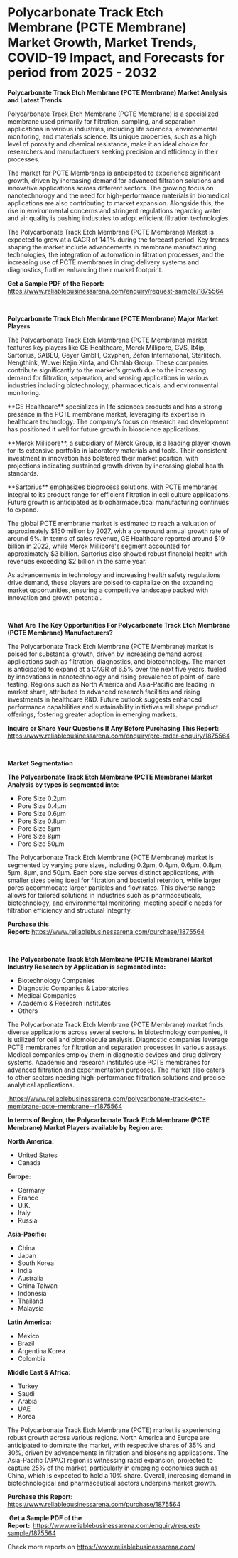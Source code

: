 <p><h1>Polycarbonate Track Etch Membrane (PCTE Membrane) Market Growth, Market Trends, COVID-19 Impact, and Forecasts for period from 2025 - 2032</h1></p><p><strong>Polycarbonate Track Etch Membrane (PCTE Membrane) Market Analysis and Latest Trends</strong></p>
<p><p>Polycarbonate Track Etch Membrane (PCTE Membrane) is a specialized membrane used primarily for filtration, sampling, and separation applications in various industries, including life sciences, environmental monitoring, and materials science. Its unique properties, such as a high level of porosity and chemical resistance, make it an ideal choice for researchers and manufacturers seeking precision and efficiency in their processes.</p><p>The market for PCTE Membranes is anticipated to experience significant growth, driven by increasing demand for advanced filtration solutions and innovative applications across different sectors. The growing focus on nanotechnology and the need for high-performance materials in biomedical applications are also contributing to market expansion. Alongside this, the rise in environmental concerns and stringent regulations regarding water and air quality is pushing industries to adopt efficient filtration technologies.</p><p>The Polycarbonate Track Etch Membrane (PCTE Membrane) Market is expected to grow at a CAGR of 14.1% during the forecast period. Key trends shaping the market include advancements in membrane manufacturing technologies, the integration of automation in filtration processes, and the increasing use of PCTE membranes in drug delivery systems and diagnostics, further enhancing their market footprint.</p></p>
<p><strong>Get a Sample PDF of the Report:&nbsp;</strong> <a href="https://www.reliablebusinessarena.com/enquiry/request-sample/1875564?utm_campaign=2120&utm_medium=2&utm_source=Github&utm_content=ia&utm_term=04022025&utm_id=polycarbonate-track-etch-membrane-pcte-membrane">https://www.reliablebusinessarena.com/enquiry/request-sample/1875564</a></p>
<p>&nbsp;</p>
<p><strong>Polycarbonate Track Etch Membrane (PCTE Membrane) Major Market Players</strong></p>
<p><p>The Polycarbonate Track Etch Membrane (PCTE Membrane) market features key players like GE Healthcare, Merck Millipore, GVS, It4ip, Sartorius, SABEU, Geyer GmbH, Oxyphen, Zefon International, Sterlitech, Nengthink, Wuwei Kejin Xinfa, and Chmlab Group. These companies contribute significantly to the market's growth due to the increasing demand for filtration, separation, and sensing applications in various industries including biotechnology, pharmaceuticals, and environmental monitoring.</p><p>**GE Healthcare** specializes in life sciences products and has a strong presence in the PCTE membrane market, leveraging its expertise in healthcare technology. The company’s focus on research and development has positioned it well for future growth in bioscience applications.</p><p>**Merck Millipore**, a subsidiary of Merck Group, is a leading player known for its extensive portfolio in laboratory materials and tools. Their consistent investment in innovation has bolstered their market position, with projections indicating sustained growth driven by increasing global health standards.</p><p>**Sartorius** emphasizes bioprocess solutions, with PCTE membranes integral to its product range for efficient filtration in cell culture applications. Future growth is anticipated as biopharmaceutical manufacturing continues to expand.</p><p>The global PCTE membrane market is estimated to reach a valuation of approximately $150 million by 2027, with a compound annual growth rate of around 6%. In terms of sales revenue, GE Healthcare reported around $19 billion in 2022, while Merck Millipore's segment accounted for approximately $3 billion. Sartorius also showed robust financial health with revenues exceeding $2 billion in the same year.</p><p>As advancements in technology and increasing health safety regulations drive demand, these players are poised to capitalize on the expanding market opportunities, ensuring a competitive landscape packed with innovation and growth potential.</p></p>
<p>&nbsp;</p>
<p><strong>What Are The Key Opportunities For Polycarbonate Track Etch Membrane (PCTE Membrane) Manufacturers?</strong></p>
<p><p>The Polycarbonate Track Etch Membrane (PCTE Membrane) market is poised for substantial growth, driven by increasing demand across applications such as filtration, diagnostics, and biotechnology. The market is anticipated to expand at a CAGR of 6.5% over the next five years, fueled by innovations in nanotechnology and rising prevalence of point-of-care testing. Regions such as North America and Asia-Pacific are leading in market share, attributed to advanced research facilities and rising investments in healthcare R&D. Future outlook suggests enhanced performance capabilities and sustainability initiatives will shape product offerings, fostering greater adoption in emerging markets.</p></p>
<p><strong>Inquire or Share Your Questions If Any Before Purchasing This Report:</strong> <a href="https://www.reliablebusinessarena.com/enquiry/pre-order-enquiry/1875564?utm_campaign=2120&utm_medium=2&utm_source=Github&utm_content=ia&utm_term=04022025&utm_id=polycarbonate-track-etch-membrane-pcte-membrane">https://www.reliablebusinessarena.com/enquiry/pre-order-enquiry/1875564</a></p>
<p>&nbsp;</p>
<p><strong>Market Segmentation</strong></p>
<p><strong>The Polycarbonate Track Etch Membrane (PCTE Membrane) Market Analysis by types is segmented into:</strong></p>
<p><ul><li>Pore Size 0.2μm</li><li>Pore Size 0.4μm</li><li>Pore Size 0.6μm</li><li>Pore Size 0.8μm</li><li>Pore Size 5μm</li><li>Pore Size 8μm</li><li>Pore Size 50μm</li></ul></p>
<p><p>The Polycarbonate Track Etch Membrane (PCTE Membrane) market is segmented by varying pore sizes, including 0.2μm, 0.4μm, 0.6μm, 0.8μm, 5μm, 8μm, and 50μm. Each pore size serves distinct applications, with smaller sizes being ideal for filtration and bacterial retention, while larger pores accommodate larger particles and flow rates. This diverse range allows for tailored solutions in industries such as pharmaceuticals, biotechnology, and environmental monitoring, meeting specific needs for filtration efficiency and structural integrity.</p></p>
<p><strong>Purchase this Report:&nbsp;</strong><a href="https://www.reliablebusinessarena.com/purchase/1875564?utm_campaign=2120&utm_medium=2&utm_source=Github&utm_content=ia&utm_term=04022025&utm_id=polycarbonate-track-etch-membrane-pcte-membrane">https://www.reliablebusinessarena.com/purchase/1875564</a></p>
<p>&nbsp;</p>
<p><strong>The Polycarbonate Track Etch Membrane (PCTE Membrane) Market Industry Research by Application is segmented into:</strong></p>
<p><ul><li>Biotechnology Companies</li><li>Diagnostic Companies & Laboratories</li><li>Medical Companies</li><li>Academic & Research Institutes</li><li>Others</li></ul></p>
<p><p>The Polycarbonate Track Etch Membrane (PCTE Membrane) market finds diverse applications across several sectors. In biotechnology companies, it is utilized for cell and biomolecule analysis. Diagnostic companies leverage PCTE membranes for filtration and separation processes in various assays. Medical companies employ them in diagnostic devices and drug delivery systems. Academic and research institutes use PCTE membranes for advanced filtration and experimentation purposes. The market also caters to other sectors needing high-performance filtration solutions and precise analytical applications.</p></p>
<p><a href="https://www.reliablebusinessarena.com/polycarbonate-track-etch-membrane-pcte-membrane--r1875564?utm_campaign=2120&utm_medium=2&utm_source=Github&utm_content=ia&utm_term=04022025&utm_id=polycarbonate-track-etch-membrane-pcte-membrane">&nbsp;https://www.reliablebusinessarena.com/polycarbonate-track-etch-membrane-pcte-membrane--r1875564</a></p>
<p><strong>In terms of Region, the Polycarbonate Track Etch Membrane (PCTE Membrane) Market Players available by Region are:</strong></p>
<p>
    <p> <strong> North America: </strong>
        <ul>
            <li>United States</li>
            <li>Canada</li>
        </ul>
        </p> 
    <p> <strong> Europe: </strong>
        <ul>
            <li>Germany</li>
            <li>France</li>
            <li>U.K.</li>
            <li>Italy</li>
            <li>Russia</li>
        </ul>
        </p> 
    <p> <strong> Asia-Pacific: </strong>
        <ul>
            <li>China</li>
            <li>Japan</li>
            <li>South Korea</li>
            <li>India</li>
            <li>Australia</li>
            <li>China Taiwan</li>
            <li>Indonesia</li>
            <li>Thailand</li>
            <li>Malaysia</li>
        </ul>
        </p> 
    <p> <strong> Latin America: </strong>
        <ul>
            <li>Mexico</li>
            <li>Brazil</li>
            <li>Argentina Korea</li>
            <li>Colombia</li>
        </ul>
        </p> 
    <p> <strong> Middle East & Africa: </strong>
        <ul>
            <li>Turkey</li>
            <li>Saudi</li>
            <li>Arabia</li>
            <li>UAE</li>
            <li>Korea</li>
        </ul>
    </p>
    </p>
<p><p>The Polycarbonate Track Etch Membrane (PCTE) market is experiencing robust growth across various regions. North America and Europe are anticipated to dominate the market, with respective shares of 35% and 30%, driven by advancements in filtration and biosensing applications. The Asia-Pacific (APAC) region is witnessing rapid expansion, projected to capture 25% of the market, particularly in emerging economies such as China, which is expected to hold a 10% share. Overall, increasing demand in biotechnological and pharmaceutical sectors underpins market growth.</p></p>
<p><strong>Purchase this Report: </strong><a href="https://www.reliablebusinessarena.com/purchase/1875564?utm_campaign=2120&utm_medium=2&utm_source=Github&utm_content=ia&utm_term=04022025&utm_id=polycarbonate-track-etch-membrane-pcte-membrane">https://www.reliablebusinessarena.com/purchase/1875564</a></p>
<p>&nbsp;<strong>Get a Sample PDF of the Report:&nbsp;&nbsp;</strong><a href="https://www.reliablebusinessarena.com/enquiry/request-sample/1875564?utm_campaign=2120&utm_medium=2&utm_source=Github&utm_content=ia&utm_term=04022025&utm_id=polycarbonate-track-etch-membrane-pcte-membrane">https://www.reliablebusinessarena.com/enquiry/request-sample/1875564</a></p>
<p><strong></strong></p>
<p>Check more reports on <a href="https://www.reliablebusinessarena.com/?utm_campaign=2120&utm_medium=2&utm_source=Github&utm_content=ia&utm_term=04022025&utm_id=polycarbonate-track-etch-membrane-pcte-membrane">https://www.reliablebusinessarena.com/</a></p>